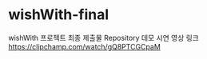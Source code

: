 # wishWith-final
wishWith 프로젝트 최종 제출물 Repository
데모 시연 영상 링크
https://clipchamp.com/watch/gQ8PTCGCpaM
